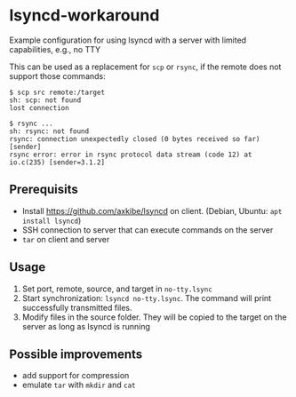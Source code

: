 # lsyncd-workaround
Example configuration for using lsyncd with a server with limited capabilities, e.g., no TTY

This can be used as a replacement for `scp` or `rsync`, if the remote does not support those commands:

```
$ scp src remote:/target
sh: scp: not found
lost connection
```

```
$ rsync ...
sh: rsync: not found
rsync: connection unexpectedly closed (0 bytes received so far) [sender]
rsync error: error in rsync protocol data stream (code 12) at io.c(235) [sender=3.1.2]
```

## Prerequisits

* Install https://github.com/axkibe/lsyncd on client. (Debian, Ubuntu: `apt install lsyncd`)
* SSH connection to server that can execute commands on the server
* `tar` on client and server

## Usage

1. Set port, remote, source, and target in `no-tty.lsync`
2. Start synchronization: `lsyncd no-tty.lsync`.
   The command will print successfully transmitted files.
3. Modify files in the source folder. They will be copied to the target on the server as long as lsyncd is running


## Possible improvements

* add support for compression
* emulate `tar` with `mkdir` and `cat`
